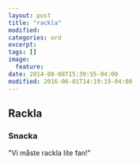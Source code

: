 ```yaml
---
layout: post
title: "rackla"
modified:
categories: ord
excerpt:
tags: []
image:
  feature:
date: 2014-08-08T15:39:55-04:00
modified: 2016-06-01T14:19:19-04:00
---
```


## Rackla

### Snacka

"Vi måste rackla lite fan!"
